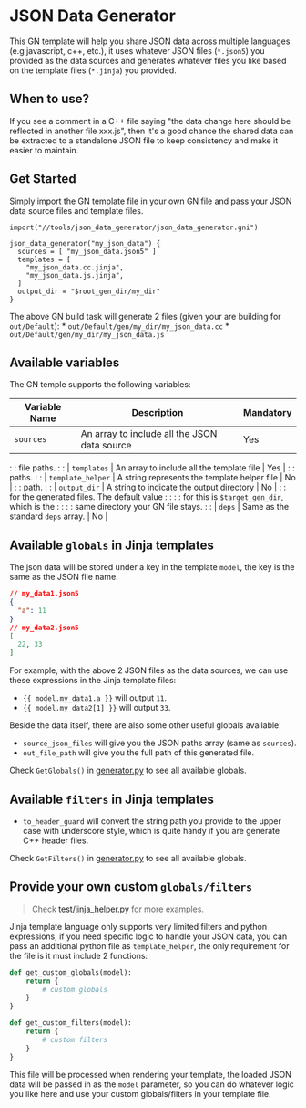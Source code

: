 # JSON Data Generator

This GN template will help you share JSON data across multiple languages (e.g
javascript, c++, etc.), it uses whatever JSON files (`*.json5`) you provided as
the data sources and generates whatever files you like based on the template
files (`*.jinja`) you provided.

## When to use?

If you see a comment in a C++ file saying "the data change here should be
reflected in another file xxx.js", then it's a good chance the shared data can
be extracted to a standalone JSON file to keep consistency and make it easier to
maintain.

## Get Started

Simply import the GN template file in your own GN file and pass your JSON data
source files and template files.

```
import("//tools/json_data_generator/json_data_generator.gni")

json_data_generator("my_json_data") {
  sources = [ "my_json_data.json5" ]
  templates = [
    "my_json_data.cc.jinja",
    "my_json_data.js.jinja",
  ]
  output_dir = "$root_gen_dir/my_dir"
}

```

The above GN build task will generate 2 files (given your are building for
`out/Default`): * `out/Default/gen/my_dir/my_json_data.cc` *
`out/Default/gen/my_dir/my_json_data.js`

## Available variables

The GN temple supports the following variables:

| Variable Name     | Description                                  | Mandatory |
| ----------------- | -------------------------------------------- | --------- |
| `sources`         | An array to include all the JSON data source | Yes       |
:                   : file paths.                                  :           :
| `templates`       | An array to include all the template file    | Yes       |
:                   : paths.                                       :           :
| `template_helper` | A string represents the template helper file | No        |
:                   : path.                                        :           :
| `output_dir`      | A string to indicate the output directory    | No        |
:                   : for the generated files. The default value   :           :
:                   : for this is `$target_gen_dir`, which is the  :           :
:                   : same directory your GN file stays.           :           :
| `deps`            | Same as the standard `deps` array.           | No        |

## Available `globals` in Jinja templates

The json data will be stored under a key in the template `model`, the key is the
same as the JSON file name.

```json
// my_data1.json5
{
  "a": 11
}
// my_data2.json5
[
  22, 33
]
```

For example, with the above 2 JSON files as the data sources, we can use these
expressions in the Jinja template files:

*   `{{ model.my_data1.a }}` will output `11`.
*   `{{ model.my_data2[1] }}` will output `33`.

Beside the data itself, there are also some other useful globals available:

*   `source_json_files` will give you the JSON paths array (same as `sources`).
*   `out_file_path` will give you the full path of this generated file.

Check `GetGlobals()` in [generator.py](./generator.py) to see all available
globals.

## Available `filters` in Jinja templates

*   `to_header_guard` will convert the string path you provide to the upper case
    with underscore style, which is quite handy if you are generate C++ header
    files.

Check `GetFilters()` in [generator.py](./generator.py) to see all available
globals.

## Provide your own custom `globals/filters`

> Check [test/jinja_helper.py](./test/jinja_helper.py) for more examples.

Jinja template language only supports very limited filters and python
expressions, if you need specific logic to handle your JSON data, you can pass
an additional python file as `template_helper`, the only requirement for the
file is it must include 2 functions:

```python
def get_custom_globals(model):
    return {
        # custom globals
    }
}

def get_custom_filters(model):
    return {
        # custom filters
    }
}
```

This file will be processed when rendering your template, the loaded JSON data
will be passed in as the `model` parameter, so you can do whatever logic you
like here and use your custom globals/filters in your template file.

